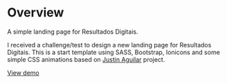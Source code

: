 # Overview
A simple landing page for Resultados Digitais.

I received a challenge/test to design a new landing page for Resultados Digitais.
This is a start template using SASS, Bootstrap, Ionicons and some simple CSS animations based on <a href="http://www.justinaguilar.com/animations/" target="_blank">Justin Aguilar</a> project.


<a href="http://www.luizfelipejr.com.br/rd-landing" target="_blank">View demo</a>


